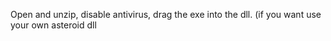 Open and unzip, disable antivirus, drag the exe into the dll.
(if you want use your own asteroid dll
